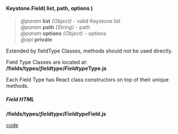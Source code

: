 #### Keystone.Field( list, path, options )
> *@param* **list** _{Object}_  - valid Keystone list   
> *@param* **path** _{String}_  - path   
> *@param* **options** _{Object}_  - options   
> *@api* **private**  

Extended by fieldType Classes, methods should not be used directly.

Field Type Classes are located at:  
**/fields/types/<i>fieldtype</i>/<i>Fieldtype</i>Type.js**  

  
Each Field Type has React class constructors on top of their unique methods.
  
##### Field HTML  
**/fields/types/<i>fieldtype</i>/<i>Fieldtype</i>Field.js**  

 


<div class="code-header addGitHubLink" data-file="fields/types/Type.js"> <a href="#" class="loadCode"> code</a></div><pre class=" language-javascript hideCode api"></pre> 


